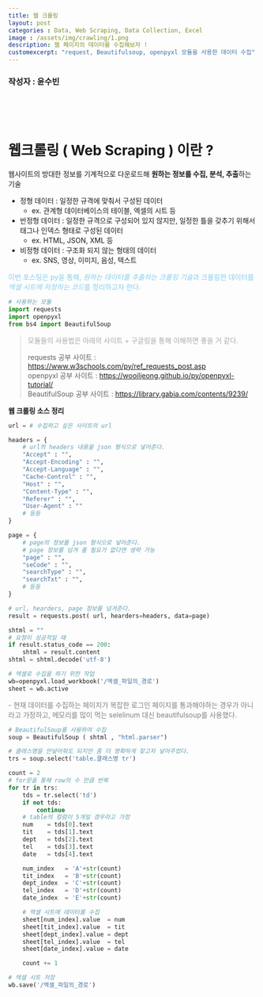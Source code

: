```yaml
---
title: 웹 크롤링
layout: post   
categories : Data, Web Scraping, Data Collection, Excel 
image : /assets/img/crawling/1.png
description: 웹 페이지의 데이터를 수집해보자 !
customexcerpt: "request, Beautifulsoup, openpyxl 모듈을 사용한 데이터 수집" 
---
```


### 작성자 : 윤수빈 
<br>
<br>
<br>

# 웹크롤링 ( Web Scraping ) 이란 ?
 웹사이트의 방대한 정보를 기계적으로 다운로드해 **원하는 정보를 수집, 분석, 추출**하는 기술 
  


- 정형 데이터 : 일정한 규격에 맞춰서 구성된 데이터  
    - ex. 관계형 데이터베이스의 테이블, 엑셀의 시트 등  
- 반정형 데이터 : 일정한 규격으로 구성되어 있지 않지만, 일정한 틀을 갖추기 위해서 태그나 인덱스 형태로 구성된 데이터  
    - ex. HTML, JSON, XML 등  
- 비정형 데이터 : 구조화 되지 않는 형태의 데이터  
    - ex. SNS, 영상, 이미지, 음성, 텍스트 

<p style="color : skyblue;"> 이번 포스팅은 py을 통해, <i>원하는 데이터를 추출하는 크롤링 기술</i>과 크롤링한 데이터를 <i>엑셀 시트에 저장하는 코드</i>를 정리하고자 한다.</p>
 


~~~py
# 사용하는 모듈
import requests  
import openpyxl  
from bs4 import BeautifulSoup  
~~~
> <p style="color:darkgray;"> 모듈들의 사용법은 아래의 사이트 + 구글링을 통해 이해하면 좋을 거 같다. </p>
> 
> requests 공부 사이트 : https://www.w3schools.com/py/ref_requests_post.asp  
> openpyxl 공부 사이트 : https://wooiljeong.github.io/py/openpyxl-tutorial/  
> BeautifulSoup 공부 사이트 : https://library.gabia.com/contents/9239/  



**웹 크롤링 소스 정리**
  
~~~py
url = # 수집하고 싶은 사이트의 url 

headers = {
    # url의 headers 내용을 json 형식으로 넣어준다.
    "Accept" : "",
    "Accept-Encoding" : "",
    "Accept-Language" : "",
    "Cache-Control" : "",
    "Host" : "",
    "Content-Type" : "",
    "Referer" : "",
    "User-Agent" : ""
    # 등등 
}

page = {
    # page의 정보를 json 형식으로 넣어준다.
    # page 정보를 넘겨 줄 필요가 없다면 생략 가능
    "page" : "",
    "seCode" : "",
    "searchType" : "",
    "searchTxt" : "",
    # 등등 
}
~~~

~~~py
# url, hearders, page 정보를 넘겨준다.
result = requests.post( url, hearders=headers, data=page)

shtml = ""
# 요청이 성공적일 때
if result.status_code == 200:
    shtml = result.content
shtml = shtml.decode('utf-8')
~~~


~~~py
# 엑셀로 수집을 하기 위한 작업
wb=openpyxl.load_workbook('/엑셀_파일의_경로')
sheet = wb.active
~~~


<p style="color:grey;">- 현재 데이터를 수집하는 페이지가 복잡한 로그인 페이지를 통과해야하는 경우가 아니라고 가정하고, 메모리를 많이 먹는 selelinum 대신 beautifulsoup를 사용했다.</p>

~~~py
# BeautifulSoup를 사용하여 수집
soup = BeautifulSoup ( shtml , "html.parser")

# 클래스명을 안넣어줘도 되지만 좀 더 명확하게 찾고자 넣어주었다.
trs = soup.select('table.클래스명 tr')
~~~

~~~py
count = 2
# for문을 통해 row의 수 만큼 반복
for tr in trs:
    tds = tr.select('td')
    if not tds:
        continue 
    # table의 컬럼이 5개일 경우라고 가정  
    num    = tds[0].text
    tit    = tds[1].text
    dept   = tds[2].text
    tel    = tds[3].text
    date   = tds[4].text

    num_index   = 'A'+str(count)
    tit_index   = 'B'+str(count)
    dept_index  = 'C'+str(count)
    tel_index   = 'D'+str(count)
    date_index  = 'E'+str(count)

    # 엑셀 시트에 데이터를 수집
    sheet[num_index].value  = num
    sheet[tit_index].value  = tit
    sheet[dept_index].value = dept
    sheet[tel_index].value  = tel
    sheet[date_index].value = date

    count += 1

# 엑셀 시트 저장 
wb.save('/엑셀_파일의_경로')    
~~~
